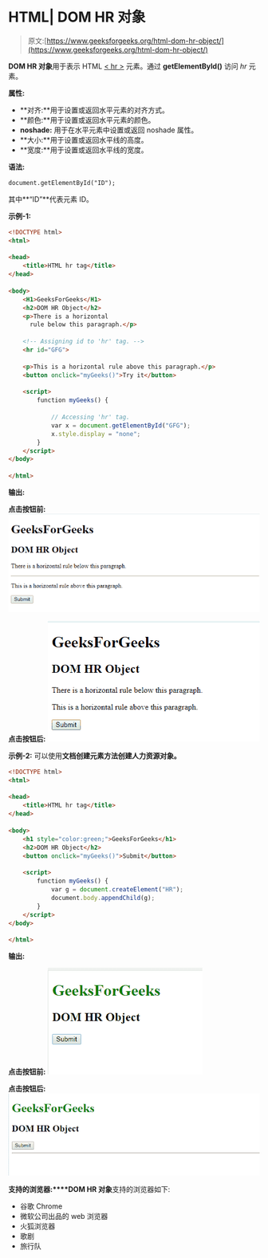 # HTML| DOM HR 对象

> 原文:[https://www.geeksforgeeks.org/html-dom-hr-object/](https://www.geeksforgeeks.org/html-dom-hr-object/)

**DOM HR 对象**用于表示 HTML [< hr >](https://www.geeksforgeeks.org/html-hr-tag/) 元素。通过 **getElementById()** 访问 *hr* 元素。

**属性:**

*   **对齐:**用于设置或返回水平元素的对齐方式。
*   **颜色:**用于设置或返回水平元素的颜色。
*   **noshade:** 用于在水平元素中设置或返回 noshade 属性。
*   **大小:**用于设置或返回水平线的高度。
*   **宽度:**用于设置或返回水平线的宽度。

**语法:**

```html
document.getElementById("ID");
```

其中**“ID”**代表元素 ID。

**示例-1:**

```html
<!DOCTYPE html>
<html>

<head>
    <title>HTML hr tag</title>
</head>

<body>
    <H1>GeeksForGeeks</H1>
    <h2>DOM HR Object</h2>
    <p>There is a horizontal 
      rule below this paragraph.</p>

    <!-- Assigning id to 'hr' tag. -->
    <hr id="GFG">

    <p>This is a horizontal rule above this paragraph.</p>
    <button onclick="myGeeks()">Try it</button>

    <script>
        function myGeeks() {

            // Accessing 'hr' tag. 
            var x = document.getElementById("GFG");
            x.style.display = "none";
        }
    </script>
</body>

</html>
```

**输出:**

**点击按钮前:**
![](img/826ce99c25230102f6d7e30765eb2796.png)

**点击按钮后:**
![](img/84700ceff930a3178e4e58401649895a.png)

**示例-2:** 可以使用**文档创建元素方法创建人力资源对象。**

```html
<!DOCTYPE html>
<html>

<head>
    <title>HTML hr tag</title>
</head>

<body>
    <h1 style="color:green;">GeeksForGeeks</h1>
    <h2>DOM HR Object</h2>
    <button onclick="myGeeks()">Submit</button>

    <script>
        function myGeeks() {
            var g = document.createElement("HR");
            document.body.appendChild(g);
        }
    </script>
</body>

</html>                    
```

**输出:**

**点击按钮前:**
![](img/a7eea27fe0f656b44ac6ffba17f4ccdf.png)

**点击按钮后:**
![](img/0b79d89ee09c2d148e92c14e9cdb2438.png)

**支持的浏览器:****DOM HR 对象**支持的浏览器如下:

*   谷歌 Chrome
*   微软公司出品的 web 浏览器
*   火狐浏览器
*   歌剧
*   旅行队